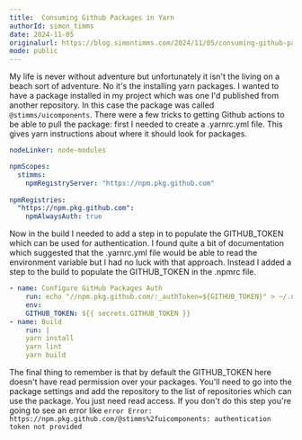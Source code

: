 ```yaml
---
title:  Consuming Github Packages in Yarn
authorId: simon_timms
date: 2024-11-05
originalurl: https://blog.simontimms.com/2024/11/05/consuming-github-packges-in-yarn
mode: public
---
```




My life is never without adventure but unfortunately it isn't the living on a beach sort of adventure. No it's the installing yarn packages. I wanted to have a package installed in my project which was one I'd published from another repository. In this case the package was called `@stimms/uicomponents`. There were a few tricks to getting Github actions to be able to pull the package: first I needed to create a .yarnrc.yml file. This gives yarn instructions about where it should look for packages. 

```yml
nodeLinker: node-modules

npmScopes:
  stimms:
    npmRegistryServer: "https://npm.pkg.github.com"
    
npmRegistries:
  "https://npm.pkg.github.com":
    npmAlwaysAuth: true
```

Now in the build I needed to add a step in to populate the GITHUB_TOKEN which can be used for authentication. I found quite a bit of documentation which suggested that the .yarnrc.yml file would be able to read the environment variable but I had no luck with that approach. Instead I added a step to the build to populate the GITHUB_TOKEN in the .npmrc file. 

```yml
- name: Configure GitHub Packages Auth
    run: echo "//npm.pkg.github.com/:_authToken=${GITHUB_TOKEN}" > ~/.npmrc
    env:
    GITHUB_TOKEN: ${{ secrets.GITHUB_TOKEN }}
- name: Build
    run: |
    yarn install
    yarn lint
    yarn build
```

The final thing to remember is that by default the GITHUB_TOKEN here doesn't have read permission over your packages. You'll need to go into the package settings and add the repository to the list of repositories which can use the package. You just need read access.  If you don't do this step you're going to see an error like `error Error: https://npm.pkg.github.com/@stimms%2fuicomponents: authentication token not provided`

```yml